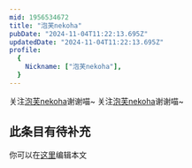 ```yaml
---
mid: 1956534672
title: "泡芙nekoha"
pubDate: "2024-11-04T11:22:13.695Z"
updatedDate: "2024-11-04T11:22:13.695Z"
profile:
  {
    Nickname: ["泡芙nekoha"],
  }
---
```


关注[泡芙nekoha](https://space.bilibili.com/1956534672)谢谢喵~ 关注[泡芙nekoha](https://space.bilibili.com/1956534672)谢谢喵~

## 此条目有待补充
你可以在[这里](https://github.com/Yuhanawa/VTuber.ICU-Content/edit/master/v/泡芙nekoha/index.md)编辑本文
